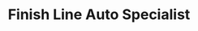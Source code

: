 ---
title: "Finish Line Auto Specialist"
url: /spokane/finish-line-auto-specialist/
shop: Autowerkstatt
---
